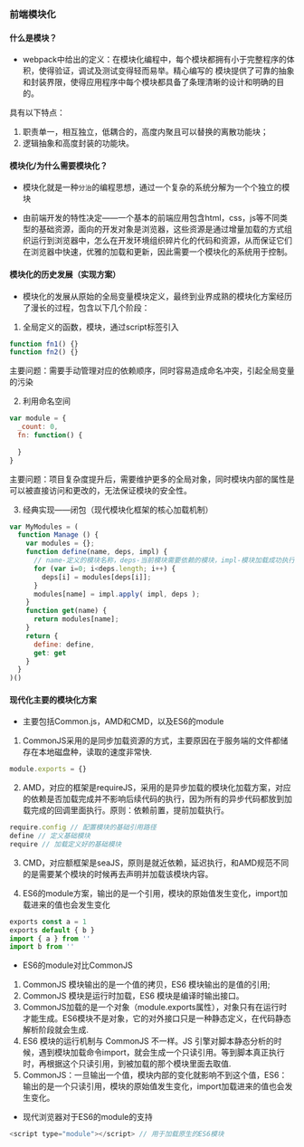 ### 前端模块化

#### 什么是模块？
* webpack中给出的定义：在模块化编程中，每个模块都拥有小于完整程序的体积，使得验证，调试及测试变得轻而易举。精心编写的 模块提供了可靠的抽象和封装界限，使得应用程序中每个模块都具备了条理清晰的设计和明确的目的。

具有以下特点：

1. 职责单一，相互独立，低耦合的，高度内聚且可以替换的离散功能块；
2. 逻辑抽象和高度封装的功能块。

#### 模块化/为什么需要模块化？
* 模块化就是一种`分治`的编程思想，通过一个复杂的系统分解为一个个独立的模块

* 由前端开发的特性决定——一个基本的前端应用包含html，css，js等不同类型的基础资源，面向的开发对象是浏览器，这些资源是通过增量加载的方式组织运行到浏览器中，怎么在开发环境组织碎片化的代码和资源，从而保证它们在浏览器中快速，优雅的加载和更新，因此需要一个模块化的系统用于控制。

#### 模块化的历史发展（实现方案）
* 模块化的发展从原始的全局变量模块定义，最终到业界成熟的模块化方案经历了漫长的过程，包含以下几个阶段：

1. 全局定义的函数，模块，通过script标签引入
```js
function fn1() {}
function fn2() {}
```
主要问题：需要手动管理对应的依赖顺序，同时容易造成命名冲突，引起全局变量的污染

2. 利用命名空间
```js
var module = {
  _count: 0,
  fn: function() {
      
  }
}
```
主要问题：项目复杂度提升后，需要维护更多的全局对象，同时模块内部的属性是可以被直接访问和更改的，无法保证模块的安全性。

3. 经典实现——闭包（现代模块化框架的核心加载机制）
```js
var MyModules = (
  function Manage () {
    var modules = {};
    function define(name, deps, impl) {
      // name-定义的模块名称，deps-当前模块需要依赖的模块，impl-模块加载成功执行的回调
      for (var i=0; i<deps.length; i++) {
        deps[i] = modules[deps[i]];
      }
      modules[name] = impl.apply( impl, deps );
    }
    function get(name) {
      return modules[name];
    }
    return {
      define: define,
      get: get
    }
  }
)()
```

#### 现代化主要的模块化方案
* 主要包括Common.js，AMD和CMD，以及ES6的module

1. CommonJS采用的是同步加载资源的方式，主要原因在于服务端的文件都储存在本地磁盘种，读取的速度非常快.
```js
module.exports = {}
```

2. AMD，对应的框架是requireJS，采用的是异步加载的模块化加载方案，对应的依赖是否加载完成并不影响后续代码的执行，因为所有的异步代码都放到加载完成的回调里面执行。原则：依赖前置，提前加载执行。
```js
require.config // 配置模块的基础引用路径
define // 定义基础模块
require // 加载定义好的基础模块
```

3. CMD，对应额框架是seaJS，原则是就近依赖，延迟执行，和AMD规范不同的是需要某个模块的时候再去声明并加载该模块内容。

4. ES6的module方案，输出的是一个引用，模块的原始值发生变化，import加载进来的值也会发生变化
```js
exports const a = 1
exports default { b }
import { a } from ''
import b from ''
```

* ES6的module对比CommonJS
1. CommonJS 模块输出的是一个值的拷贝，ES6 模块输出的是值的引用;
2. CommonJS 模块是运行时加载，ES6 模块是编译时输出接口。
3. CommonJS加载的是一个对象（module.exports属性），对象只有在运行时才能生成。ES6模块不是对象，它的对外接口只是一种静态定义，在代码静态解析阶段就会生成.
4. ES6 模块的运行机制与 CommonJS 不一样。JS 引擎对脚本静态分析的时候，遇到模块加载命令import，就会生成一个只读引用。等到脚本真正执行时，再根据这个只读引用，到被加载的那个模块里面去取值.
5. CommonJS：一旦输出一个值，模块内部的变化就影响不到这个值，ES6：输出的是一个只读引用，模块的原始值发生变化，import加载进来的值也会发生变化。

* 现代浏览器对于ES6的module的支持
```js
<script type="module"></script> // 用于加载原生的ES6模块
```